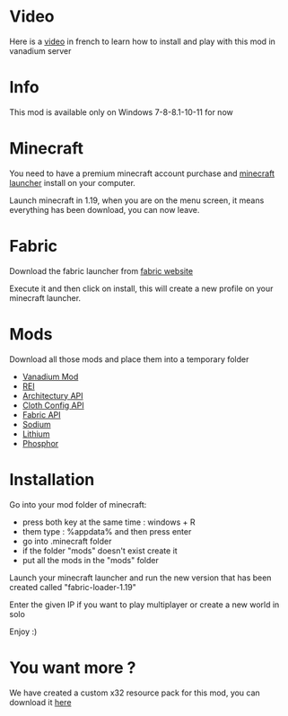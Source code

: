 # Video

Here is a <a href="https://www.youtube.com/watch?v=-hX_PsVFtgQ&t=17s">video</a> in french to learn how to install and play with this mod in vanadium server

# Info

This mod is available only on Windows 7-8-8.1-10-11 for now

# Minecraft

You need to have a premium minecraft account purchase and <a href="https://launcher.mojang.com/download/MinecraftInstaller.exe">minecraft launcher</a> install on your computer.

Launch minecraft in 1.19, when you are on the menu screen, it means everything has been download, you can now leave.

# Fabric

Download the fabric launcher from <a href="https://maven.fabricmc.net/net/fabricmc/fabric-installer/0.11.0/fabric-installer-0.11.0.exe">fabric website </a>

Execute it and then click on install, this will create a new profile on your minecraft launcher.

# Mods

Download all those mods and place them into a temporary folder

- <a href="https://github.com/nicofighter45/VanadiumMod/releases/download/v.1.6.0/FabricVanaMod-1.6.0.jar">Vanadium Mod</a>
- <a href="https://www.curseforge.com/minecraft/mc-mods/roughly-enough-items/download/3866977/file">REI</a>
- <a href="https://www.curseforge.com/minecraft/mc-mods/architectury-api/download/3864162/file">Architectury API</a>
- <a href="https://www.curseforge.com/minecraft/mc-mods/cloth-config/download/3827486/file">Cloth Config API</a>
- <a href="https://www.curseforge.com/minecraft/mc-mods/fabric-api/download/3851965/file">Fabric API</a>
- <a href="https://www.curseforge.com/minecraft/mc-mods/sodium/download/3820973/file">Sodium</a>
- <a href="https://www.curseforge.com/minecraft/mc-mods/lithium/download/3865696/file">Lithium</a>
- <a href="https://www.curseforge.com/minecraft/mc-mods/phosphor/download/3832074/file">Phosphor</a>

# Installation

Go into your mod folder of minecraft:
- press both key at the same time : windows + R
- them type : %appdata% and then press enter
- go into .minecraft folder
- if the folder "mods" doesn't exist create it
- put all the mods in the "mods" folder

Launch your minecraft launcher and run the new version that has been created called "fabric-loader-1.19"

Enter the given IP if you want to play multiplayer or create a new world in solo

Enjoy :)

# You want more ?

We have created a custom x32 resource pack for this mod, you can download it <a href="https://github.com/nicofighter45/VanadiumMod/releases/download/v1.5/Vanadium.Pack.x32.zip">here</a>
